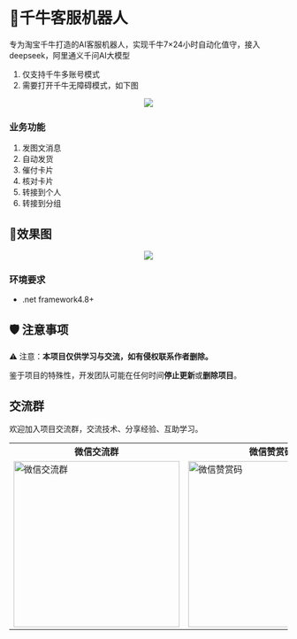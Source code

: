 


# 🚀千牛客服机器人

专为淘宝千牛打造的AI客服机器人，实现千牛7×24小时自动化值守，接入deepseek，阿里通义千问AI大模型



1. 仅支持千牛多账号模式
2. 需要打开千牛无障碍模式，如下图

<div align="center">
  <img src="https://worklink.oss-cn-hangzhou.aliyuncs.com/B78EE5CC4F478BE414D95C1CC12E20E2.png" >
  <br>
</div>

### 业务功能
1. 发图文消息 
2. 自动发货
3. 催付卡片 
4. 核对卡片 
5. 转接到个人 
6. 转接到分组 

## 🎨效果图

<div align="center">
  <img src="https://worklink.oss-cn-hangzhou.aliyuncs.com/9CD0A7CF011366063DB2E10A20462BA5.png" >
  <br>
</div>


### 环境要求
- .net framework4.8+


## 🛡 注意事项

⚠️ 注意：**本项目仅供学习与交流，如有侵权联系作者删除。**

鉴于项目的特殊性，开发团队可能在任何时间**停止更新**或**删除项目**。

## 交流群
欢迎加入项目交流群，交流技术、分享经验、互助学习。
<div align="center">
  <table>
    <tr>
      <td align="center"><strong>微信交流群</strong></td>
      <td align="center"><strong>微信赞赏码</strong></td>
    </tr>
    <tr>
      <td><img src="https://worklink.oss-cn-hangzhou.aliyuncs.com/4AE8CD303F91592C33F711681E488A07.png"  width="300px" alt="微信交流群"></td>
      <td><img src="https://worklink.oss-cn-hangzhou.aliyuncs.com/D8512B5B322FFAAC3D6927982A12B078.jpg"  width="300px" alt="微信赞赏码"></td>
    </tr>
  </table>
</div>
